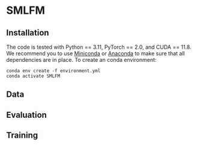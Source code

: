 # SMLFM

## Installation

The code is tested with Python == 3.11, PyTorch == 2.0, and CUDA == 11.8. We recommend you to use [Miniconda](https://docs.conda.io/en/latest/miniconda.html) or [Anaconda](https://www.anaconda.com/) to make sure that all dependencies are in place. To create an conda environment:
```
conda env create -f environment.yml
conda activate SMLFM
```

## Data



## Evaluation



## Training
